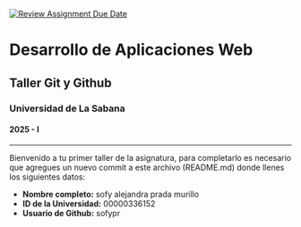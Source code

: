 [![Review Assignment Due Date](https://classroom.github.com/assets/deadline-readme-button-22041afd0340ce965d47ae6ef1cefeee28c7c493a6346c4f15d667ab976d596c.svg)](https://classroom.github.com/a/AEta5ljX)
# Desarrollo de Aplicaciones Web
## Taller Git y Github
### Universidad de La Sabana
#### 2025 - I

---------------------------

Bienvenido a tu primer taller de la asignatura, para completarlo es necesario que agregues un nuevo commit a este archivo (README.md) donde llenes los siguientes datos:

- **Nombre completo:** sofy alejandra prada murillo
- **ID de la Universidad:** 00000336152
- **Usuario de Github:** sofypr
